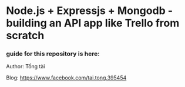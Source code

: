 # Node.js + Expressjs + Mongodb - building an API app like Trello from scratch

### guide for this repository is here:

Author: Tống tài

Blog: https://www.facebook.com/tai.tong.395454